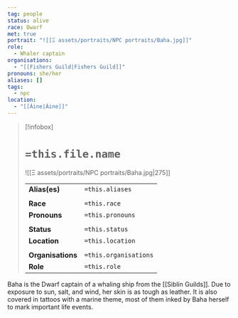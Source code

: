 ```yaml
---
tag: people
status: alive
race: Dwarf
met: true
portrait: "![[Ξ assets/portraits/NPC portraits/Baha.jpg]]"
role:
  - Whaler captain
organisations:
  - "[[Fishers Guild|Fishers Guild]]"
pronouns: she/her
aliases: []
tags:
  - npc
location:
  - "[[Áine|Áine]]"
---
```


> [!infobox] 
> 
> # `=this.file.name`
> ![[Ξ assets/portraits/NPC portraits/Baha.jpg|275]]
> 
> | | |
> | --- | --- |
> | **Alias(es)** | `=this.aliases` |
> | | | 
> | **Race** | `=this.race` |
> | **Pronouns** | `=this.pronouns` |
> | | | 
> | **Status** | `=this.status` | 
> | **Location** | `=this.location` |
> | | | 
> | **Organisations** | `=this.organisations` |
> | **Role** | `=this.role` |

Baha is the Dwarf captain of a whaling ship from the [[Siblín Guilds]]. Due to exposure to sun, salt, and wind, her skin is as tough as leather. It is also covered in tattoos with a marine theme, most of them inked by Baha herself to mark important life events.